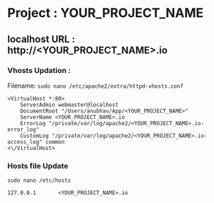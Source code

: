 # Project : YOUR_PROJECT_NAME

## localhost URL : http://<YOUR_PROJECT_NAME>.io

### Vhosts Updation :
Filename: 
`sudo nano /etc/apache2/extra/httpd-vhosts.conf`

```
<VirtualHost *:80>
    ServerAdmin webmaster@localhost
    DocumentRoot "/Users/anubhav/App/<YOUR_PROJECT_NAME>"
    ServerName <YOUR_PROJECT_NAME>.io
    ErrorLog "/private/var/log/apache2/<YOUR_PROJECT_NAME>.io-error_log"
    CustomLog "/private/var/log/apache2/<YOUR_PROJECT_NAME>.io-access_log" common
<\/VirtualHost>
```

### Hosts file Update

`sudo nano /etc/hosts`

`127.0.0.1       <YOUR_PROJECT_NAME>.io`
